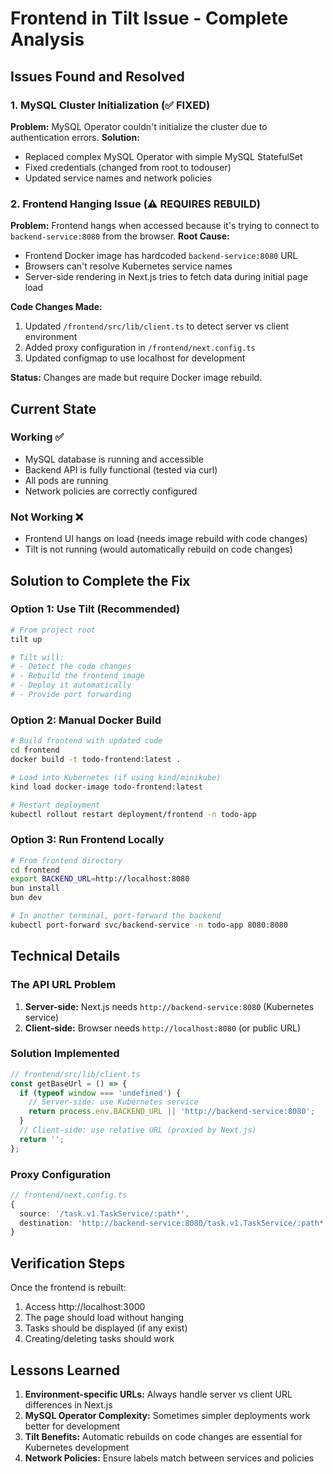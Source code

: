 # Frontend in Tilt Issue - Complete Analysis

## Issues Found and Resolved

### 1. MySQL Cluster Initialization (✅ FIXED)
**Problem:** MySQL Operator couldn't initialize the cluster due to authentication errors.
**Solution:** 
- Replaced complex MySQL Operator with simple MySQL StatefulSet
- Fixed credentials (changed from root to todouser)
- Updated service names and network policies

### 2. Frontend Hanging Issue (⚠️ REQUIRES REBUILD)
**Problem:** Frontend hangs when accessed because it's trying to connect to `backend-service:8080` from the browser.
**Root Cause:** 
- Frontend Docker image has hardcoded `backend-service:8080` URL
- Browsers can't resolve Kubernetes service names
- Server-side rendering in Next.js tries to fetch data during initial page load

**Code Changes Made:**
1. Updated `/frontend/src/lib/client.ts` to detect server vs client environment
2. Added proxy configuration in `/frontend/next.config.ts`
3. Updated configmap to use localhost for development

**Status:** Changes are made but require Docker image rebuild.

## Current State

### Working ✅
- MySQL database is running and accessible
- Backend API is fully functional (tested via curl)
- All pods are running
- Network policies are correctly configured

### Not Working ❌
- Frontend UI hangs on load (needs image rebuild with code changes)
- Tilt is not running (would automatically rebuild on code changes)

## Solution to Complete the Fix

### Option 1: Use Tilt (Recommended)
```bash
# From project root
tilt up

# Tilt will:
# - Detect the code changes
# - Rebuild the frontend image
# - Deploy it automatically
# - Provide port forwarding
```

### Option 2: Manual Docker Build
```bash
# Build frontend with updated code
cd frontend
docker build -t todo-frontend:latest .

# Load into Kubernetes (if using kind/minikube)
kind load docker-image todo-frontend:latest

# Restart deployment
kubectl rollout restart deployment/frontend -n todo-app
```

### Option 3: Run Frontend Locally
```bash
# From frontend directory
cd frontend
export BACKEND_URL=http://localhost:8080
bun install
bun dev

# In another terminal, port-forward the backend
kubectl port-forward svc/backend-service -n todo-app 8080:8080
```

## Technical Details

### The API URL Problem
1. **Server-side:** Next.js needs `http://backend-service:8080` (Kubernetes service)
2. **Client-side:** Browser needs `http://localhost:8080` (or public URL)

### Solution Implemented
```typescript
// frontend/src/lib/client.ts
const getBaseUrl = () => {
  if (typeof window === 'undefined') {
    // Server-side: use Kubernetes service
    return process.env.BACKEND_URL || 'http://backend-service:8080';
  }
  // Client-side: use relative URL (proxied by Next.js)
  return '';
};
```

### Proxy Configuration
```typescript
// frontend/next.config.ts
{
  source: '/task.v1.TaskService/:path*',
  destination: 'http://backend-service:8080/task.v1.TaskService/:path*',
}
```

## Verification Steps

Once the frontend is rebuilt:

1. Access http://localhost:3000
2. The page should load without hanging
3. Tasks should be displayed (if any exist)
4. Creating/deleting tasks should work

## Lessons Learned

1. **Environment-specific URLs:** Always handle server vs client URL differences in Next.js
2. **MySQL Operator Complexity:** Sometimes simpler deployments work better for development
3. **Tilt Benefits:** Automatic rebuilds on code changes are essential for Kubernetes development
4. **Network Policies:** Ensure labels match between services and policies
